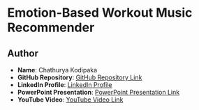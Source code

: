 # Emotion-Based Workout Music Recommender

## Author
- **Name**: Chathurya Kodipaka
- **GitHub Repository**: [GitHub Repository Link](https://github.com/yourusername/Emotion-Sleep-Relaxation-Music-App)
- **LinkedIn Profile**: [LinkedIn Profile](https://www.linkedin.com/in/chathurya)
- **PowerPoint Presentation**: [PowerPoint Presentation Link](#)
- **YouTube Video**: [YouTube Video Link](#)
